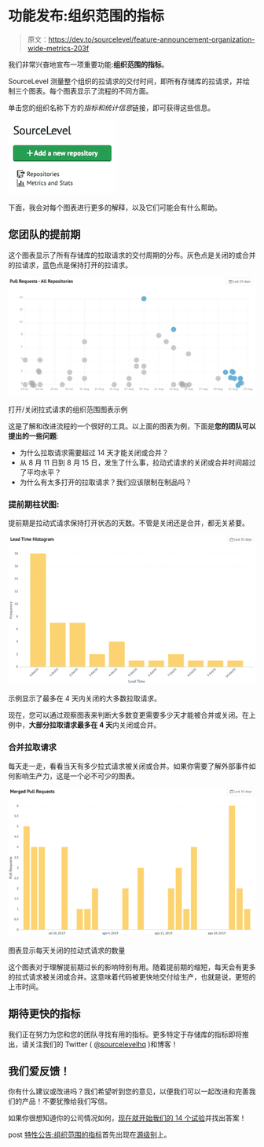 # 功能发布:组织范围的指标

> 原文：<https://dev.to/sourcelevel/feature-announcement-organization-wide-metrics-203f>

我们非常兴奋地宣布一项重要功能:**组织范围的指标**。

SourceLevel 测量整个组织的拉请求的交付时间，即所有存储库的拉请求，并绘制三个图表。每个图表显示了流程的不同方面。

单击您的组织名称下方的*指标和统计信息*链接，即可获得这些信息。

[![Metrics and Stats link in the organization page](img/1fae117240a894324584a14606c6fa24.png)](https://res.cloudinary.com/practicaldev/image/fetch/s--LGxzT3vx--/c_limit%2Cf_auto%2Cfl_progressive%2Cq_auto%2Cw_880/https://sourcelevel.io/wp-content/uploads/Screen-Shot-2019-08-27-at-15.19.14.png)

下面，我会对每个图表进行更多的解释，以及它们可能会有什么帮助。

## 您团队的提前期

这个图表显示了所有存储库的拉取请求的交付周期的分布。灰色点是关闭的或合并的拉请求，蓝色点是保持打开的拉请求。

[![Example of organization-wide chart of open/closed pull requests](img/ecc3796dc87b11d447ddc0bea41a0660.png)](https://res.cloudinary.com/practicaldev/image/fetch/s--TQgrxAQC--/c_limit%2Cf_auto%2Cfl_progressive%2Cq_auto%2Cw_880/https://sourcelevel.io/wp-content/uploads/Screen-Shot-2019-08-23-at-13.06.07.png)

打开/关闭拉式请求的组织范围图表示例

这是了解和改进流程的一个很好的工具。以上面的图表为例，下面是**您的团队可以提出的一些问题**:

*   为什么拉取请求需要超过 14 天才能关闭或合并？
*   从 8 月 11 日到 8 月 15 日，发生了什么事，拉动式请求的关闭或合并时间超过了平均水平？
*   为什么有太多打开的拉取请求？我们应该限制在制品吗？

### **提前期柱状图:**

提前期是拉动式请求保持打开状态的天数。不管是关闭还是合并，都无关紧要。

[![Example shows most of pull requests closed in at most 4 days](img/d5e739893ceb90f038da038d6449633d.png)](https://res.cloudinary.com/practicaldev/image/fetch/s--C8Iie0VZ--/c_limit%2Cf_auto%2Cfl_progressive%2Cq_auto%2Cw_880/https://sourcelevel.io/wp-content/uploads/Screen-Shot-2019-08-23-at-13.06.28.png)

示例显示了最多在 4 天内关闭的大多数拉取请求。

现在，您可以通过观察图表来判断大多数变更需要多少天才能被合并或关闭。在上例中，**大部分拉取请求最多在 4 天**内关闭或合并。

### **合并拉取请求**

每天走一走，看看当天有多少拉式请求被关闭或合并。如果你需要了解外部事件如何影响生产力，这是一个必不可少的图表。

[![Chart shows the number of pull request closed in each day](img/d1bda4dcdc67484e4c5ab142bfb12fa1.png)](https://res.cloudinary.com/practicaldev/image/fetch/s--wW_ULVNn--/c_limit%2Cf_auto%2Cfl_progressive%2Cq_auto%2Cw_880/https://sourcelevel.io/wp-content/uploads/Screen-Shot-2019-08-23-at-13.06.54.png)

图表显示每天关闭的拉动式请求的数量

这个图表对于理解提前期过长的影响特别有用。随着提前期的缩短，每天会有更多的拉式请求被关闭或合并。这意味着代码被更快地交付给生产，也就是说，更短的上市时间。

## 期待更快的指标

我们正在努力为您和您的团队寻找有用的指标。更多特定于存储库的指标即将推出，请关注我们的 Twitter ( [@sourcelevelhq](https://twitter.com/sourcelevelhq) )和博客！

## 我们爱反馈！

你有什么建议或改进吗？我们希望听到您的意见，以便我们可以一起改进和完善我们的产品！不要犹豫给我们写信。

如果你很想知道你的公司情况如何，[现在就开始我们的 14 个试验](http://sourcelevel.io/pricing)并找出答案！

post [特性公告:组织范围的指标](https://sourcelevel.io/feature-announcement-organization-wide-metrics)首先出现在[源级别](https://sourcelevel.io)上。